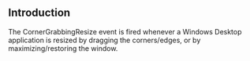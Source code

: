## Introduction

The CornerGrabbingResize event is fired whenever a Windows Desktop application is resized by dragging the corners/edges, or by maximizing/restoring the window.
